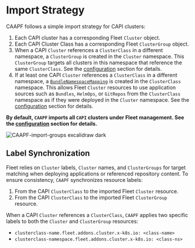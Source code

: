 # Import Strategy

CAAPF follows a simple import strategy for CAPI clusters:

1. Each CAPI cluster has a corresponding Fleet `Cluster` object.
2. Each CAPI Cluster Class has a corresponding Fleet `ClusterGroup` object.
3. When a CAPI `Cluster` references a `ClusterClass` in a different namespace, a `ClusterGroup` is created in the `Cluster` namespace. This `ClusterGroup` targets all clusters in this namespace that reference the same `ClusterClass`. See the [configuration](03_fleet-addon-config#applyclassgroup) section for details.
4. If at least one CAPI `Cluster` references a `ClusterClass` in a different namespace, a [`BundleNamespaceMapping`][mapping] is created in the `ClusterClass` namespace. This allows Fleet `Cluster` resources to use application sources such as `Bundles`, `HelmOps`, or `GitRepos` from the `ClusterClass` namespace as if they were deployed in the `Cluster` namespace. See the [configuration](#cluster-clustergroupbundlenamespacemapping-configuration) section for details.

[mapping]: https://fleet.rancher.io/namespaces#cross-namespace-deployments

**By default, `CAAPF` imports all `CAPI` clusters under Fleet management. See the [configuration](03_fleet-addon-config.md#applyclassgroup) section for details.**

![CAAPF-import-groups excalidraw dark](https://github.com/rancher/cluster-api-addon-provider-fleet/assets/32226600/0e0bf58d-7030-491e-976e-8363023f0c88)

## Label Synchronization

Fleet relies on `Cluster` labels, `Cluster` names, and `ClusterGroups` for target matching when deploying applications or referenced repository content. To ensure consistency, `CAAPF` synchronizes resource labels:

1. From the CAPI `ClusterClass` to the imported Fleet `Cluster` resource.
2. From the CAPI `ClusterClass` to the imported Fleet `ClusterGroup` resource.

When a CAPI `Cluster` references a `ClusterClass`, `CAAPF` applies two specific labels to both the `Cluster` and `ClusterGroup` resources:

- `clusterclass-name.fleet.addons.cluster.x-k8s.io: <class-name>`
- `clusterclass-namespace.fleet.addons.cluster.x-k8s.io: <class-ns>`

